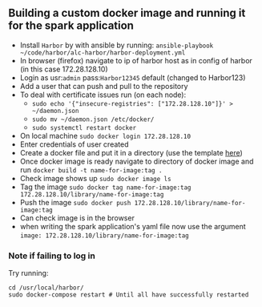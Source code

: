 ## Building a custom docker image and running it for the spark application

* Install `Harbor` by with ansible by running: `ansible-playbook ~/code/harbor/alc-harbor/harbor-deployment.yml`
* In browser (firefox) navigate to ip of harbor host as in config of harbor (in this case 172.28.128.10)
* Login as usr:`admin` pass:`Harbor12345` default (changed to Harbor123)
* Add a user that can push and pull to the repository
* To deal with certificate issues run (on each node):
    - `sudo echo '{"insecure-registries": ["172.28.128.10"]}' > ~/daemon.json`
    - `sudo mv ~/daemon.json /etc/docker/`
    - `sudo systemctl restart docker`
* On local machine `sudo docker login 172.28.128.10`
* Enter credentials of user created
* Create a docker file and put it in a directory (use the template [here](https://github.com/GoogleCloudPlatform/spark-on-k8s-operator/blob/master/spark-docker/Dockerfile))
* Once docker image is ready navigate to directory of docker image and run `docker build -t name-for-image:tag .`
* Check image shows up `sudo docker image ls`
* Tag the image `sudo docker tag name-for-image:tag 172.28.128.10/library/name-for-image:tag`
* Push the image `sudo docker push 172.28.128.10/library/name-for-image:tag`
* Can check image is in the browser
* when writing the spark application's yaml file now use the argument `image: 172.28.128.10/library/name-for-image:tag`


### Note if failing to log in

Try running:
```
cd /usr/local/harbor/
sudo docker-compose restart # Until all have successfully restarted
```